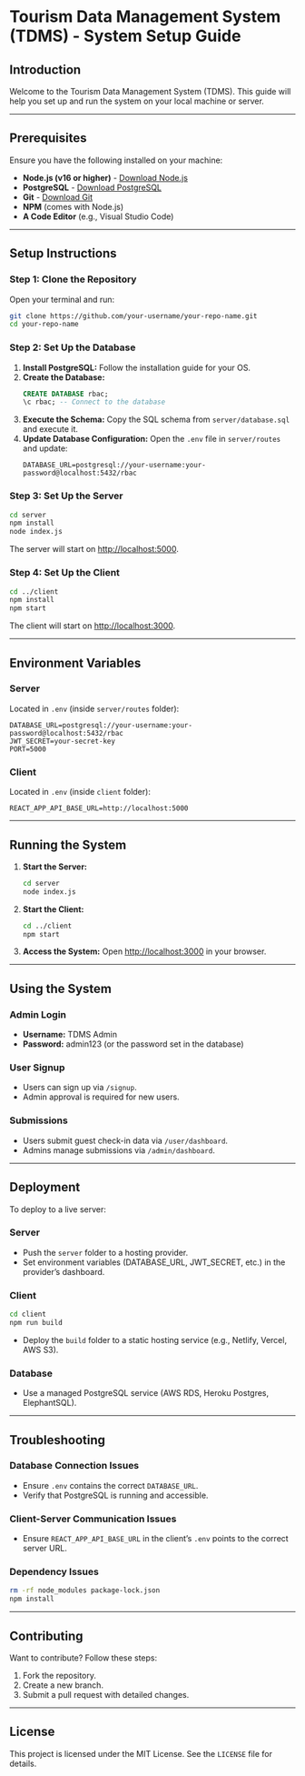 # Tourism Data Management System (TDMS) - System Setup Guide

## Introduction
Welcome to the Tourism Data Management System (TDMS). This guide will help you set up and run the system on your local machine or server.

---

## Prerequisites
Ensure you have the following installed on your machine:

- **Node.js (v16 or higher)** - [Download Node.js](https://nodejs.org/)
- **PostgreSQL** - [Download PostgreSQL](https://www.postgresql.org/)
- **Git** - [Download Git](https://git-scm.com/)
- **NPM** (comes with Node.js)
- **A Code Editor** (e.g., Visual Studio Code)

---

## Setup Instructions

### Step 1: Clone the Repository
Open your terminal and run:
```bash
git clone https://github.com/your-username/your-repo-name.git
cd your-repo-name
```

### Step 2: Set Up the Database
1. **Install PostgreSQL:** Follow the installation guide for your OS.
2. **Create the Database:**
   ```sql
   CREATE DATABASE rbac;
   \c rbac; -- Connect to the database
   ```
3. **Execute the Schema:** Copy the SQL schema from `server/database.sql` and execute it.
4. **Update Database Configuration:**
   Open the `.env` file in `server/routes` and update:
   ```env
   DATABASE_URL=postgresql://your-username:your-password@localhost:5432/rbac
   ```

### Step 3: Set Up the Server
```bash
cd server
npm install
node index.js
```
The server will start on [http://localhost:5000](http://localhost:5000).

### Step 4: Set Up the Client
```bash
cd ../client
npm install
npm start
```
The client will start on [http://localhost:3000](http://localhost:3000).

---

## Environment Variables

### Server
Located in `.env` (inside `server/routes` folder):
```env
DATABASE_URL=postgresql://your-username:your-password@localhost:5432/rbac
JWT_SECRET=your-secret-key
PORT=5000
```

### Client
Located in `.env` (inside `client` folder):
```env
REACT_APP_API_BASE_URL=http://localhost:5000
```

---

## Running the System

1. **Start the Server:**
   ```bash
   cd server
   node index.js
   ```
2. **Start the Client:**
   ```bash
   cd ../client
   npm start
   ```
3. **Access the System:** Open [http://localhost:3000](http://localhost:3000) in your browser.

---

## Using the System

### Admin Login
- **Username:** TDMS Admin
- **Password:** admin123 (or the password set in the database)

### User Signup
- Users can sign up via `/signup`.
- Admin approval is required for new users.

### Submissions
- Users submit guest check-in data via `/user/dashboard`.
- Admins manage submissions via `/admin/dashboard`.

---

## Deployment

To deploy to a live server:

### Server
- Push the `server` folder to a hosting provider.
- Set environment variables (DATABASE_URL, JWT_SECRET, etc.) in the provider’s dashboard.

### Client
```bash
cd client
npm run build
```
- Deploy the `build` folder to a static hosting service (e.g., Netlify, Vercel, AWS S3).

### Database
- Use a managed PostgreSQL service (AWS RDS, Heroku Postgres, ElephantSQL).

---

## Troubleshooting

### Database Connection Issues
- Ensure `.env` contains the correct `DATABASE_URL`.
- Verify that PostgreSQL is running and accessible.

### Client-Server Communication Issues
- Ensure `REACT_APP_API_BASE_URL` in the client’s `.env` points to the correct server URL.

### Dependency Issues
```bash
rm -rf node_modules package-lock.json
npm install
```

---

## Contributing
Want to contribute? Follow these steps:

1. Fork the repository.
2. Create a new branch.
3. Submit a pull request with detailed changes.

---

## License
This project is licensed under the MIT License. See the `LICENSE` file for details.

